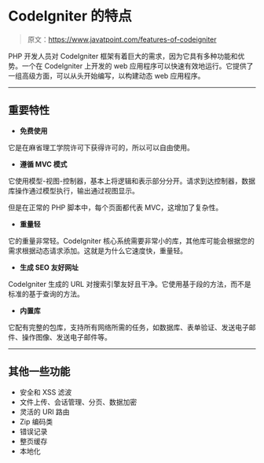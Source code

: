 # CodeIgniter 的特点

> 原文：<https://www.javatpoint.com/features-of-codeigniter>

PHP 开发人员对 CodeIgniter 框架有着巨大的需求，因为它具有多种功能和优势。一个在 CodeIgniter 上开发的 web 应用程序可以快速有效地运行。它提供了一组高级方面，可以从头开始编写，以构建动态 web 应用程序。

* * *

## 重要特性

*   **免费使用**

它是在麻省理工学院许可下获得许可的，所以可以自由使用。

*   **遵循 MVC 模式**

它使用模型-视图-控制器，基本上将逻辑和表示部分分开。请求到达控制器，数据库操作通过模型执行，输出通过视图显示。

但是在正常的 PHP 脚本中，每个页面都代表 MVC，这增加了复杂性。

*   **重量轻**

它的重量非常轻。CodeIgniter 核心系统需要非常小的库，其他库可能会根据您的需求根据动态请求添加。这就是为什么它速度快，重量轻。

*   **生成 SEO 友好网址**

CodeIgniter 生成的 URL 对搜索引擎友好且干净。它使用基于段的方法，而不是标准的基于查询的方法。

*   **内置库**

它配有完整的包库，支持所有网络所需的任务，如数据库、表单验证、发送电子邮件、操作图像、发送电子邮件等。

* * *

## 其他一些功能

*   安全和 XSS 滤波
*   文件上传、会话管理、分页、数据加密
*   灵活的 URI 路由
*   Zip 编码类
*   错误记录
*   整页缓存
*   本地化